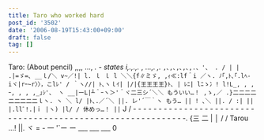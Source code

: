```yaml
---
title: Taro who worked hard
post_id: '3502'
date: '2006-08-19T15:43:00+09:00'
draft: false
tag: []
---
```


Taro: (About pencil) ,,,, ..., _. \- states i,.,.,._ , ...,. _,._ `,､,､,､,､,.、'、 . / | | .|=ゞ=､ __ｌ/＼ v~／!| l. ｌ ｌ l ＼＼{f∥ミゞ, ,ｨ≪:lf＾i ／ヽ. ﾉ｢,ﾄ､｢.lﾍ‐iヾ|rｰ~r〉〉，こlﾚ' / ｀ヽ//| ﾄ､ヽｌｲ| |/|{王王王王}ﾄ､ | ﾚﾆ| lﾆゝ冫! l!L_, , ,ｰ, , , ,_｣ｼ'、 ヽ __|ーL|┴＾ｰヽ＞'＾ヾ二三シ´＼＼ もういい…！ ,ゝ,／ .}二二二二二二二二二ｌヽ. ヽ ＼ l/ |ﾄ､.／´＼ ||. レ'´￣｀ヽ もう… || ! ､＼ ||. / :| || |.llﾞ!.|ｉ |ヽ) |l/ / 休めっ…！ ||` J / - - - - - - - - - - - - - - - - - - - - - - - - - - - - - - - - - - - - - - - - - - - - - - - - - - - - - - - - - - -. {三 二 | │ / / Tarou ...! ||. ヾ = - 一 '`ー ー ___ ___ ___ 0
